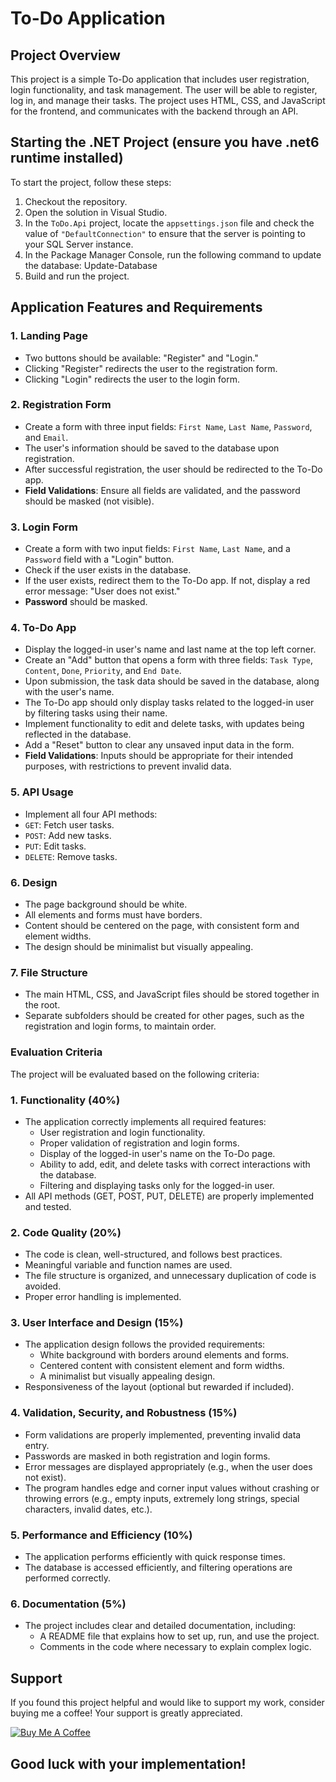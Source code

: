 # To-Do Application

## Project Overview

This project is a simple To-Do application that includes user registration, login functionality, and task management. The user will be able to register, log in, and manage their tasks. The project uses HTML, CSS, and JavaScript for the frontend, and communicates with the backend through an API.

## Starting the .NET Project (ensure you have .net6 runtime installed)

To start the project, follow these steps:

1. Checkout the repository.
2. Open the solution in Visual Studio.
3. In the `ToDo.Api` project, locate the `appsettings.json` file and check the value of `"DefaultConnection"` to ensure that the server is pointing to your SQL Server instance.
4. In the Package Manager Console, run the following command to update the database: Update-Database
5. Build and run the project.





## Application Features and Requirements

### 1. Landing Page
- Two buttons should be available: "Register" and "Login."
- Clicking "Register" redirects the user to the registration form.
- Clicking "Login" redirects the user to the login form.

### 2. Registration Form
- Create a form with three input fields: `First Name`, `Last Name`, `Password`, and `Email`.
- The user's information should be saved to the database upon registration.
- After successful registration, the user should be redirected to the To-Do app.
- **Field Validations**: Ensure all fields are validated, and the password should be masked (not visible).

### 3. Login Form
- Create a form with two input fields: `First Name`, `Last Name`, and a `Password` field with a "Login" button.
- Check if the user exists in the database.
- If the user exists, redirect them to the To-Do app. If not, display a red error message: "User does not exist."
- **Password** should be masked.

### 4. To-Do App
- Display the logged-in user's name and last name at the top left corner.
- Create an "Add" button that opens a form with three fields: `Task Type`, `Content`, `Done`, `Priority`, and `End Date`.
- Upon submission, the task data should be saved in the database, along with the user's name.
- The To-Do app should only display tasks related to the logged-in user by filtering tasks using their name.
- Implement functionality to edit and delete tasks, with updates being reflected in the database.
- Add a "Reset" button to clear any unsaved input data in the form.
- **Field Validations**: Inputs should be appropriate for their intended purposes, with restrictions to prevent invalid data.

### 5. API Usage
- Implement all four API methods:
- `GET`: Fetch user tasks.
- `POST`: Add new tasks.
- `PUT`: Edit tasks.
- `DELETE`: Remove tasks.

### 6. Design
- The page background should be white.
- All elements and forms must have borders.
- Content should be centered on the page, with consistent form and element widths.
- The design should be minimalist but visually appealing.

### 7. File Structure
- The main HTML, CSS, and JavaScript files should be stored together in the root.
- Separate subfolders should be created for other pages, such as the registration and login forms, to maintain order.


### Evaluation Criteria

The project will be evaluated based on the following criteria:

### 1. **Functionality (40%)**
   - The application correctly implements all required features:
     - User registration and login functionality.
     - Proper validation of registration and login forms.
     - Display of the logged-in user's name on the To-Do page.
     - Ability to add, edit, and delete tasks with correct interactions with the database.
     - Filtering and displaying tasks only for the logged-in user.
   - All API methods (GET, POST, PUT, DELETE) are properly implemented and tested.

### 2. **Code Quality (20%)**
   - The code is clean, well-structured, and follows best practices.
   - Meaningful variable and function names are used.
   - The file structure is organized, and unnecessary duplication of code is avoided.
   - Proper error handling is implemented.

### 3. **User Interface and Design (15%)**
   - The application design follows the provided requirements:
     - White background with borders around elements and forms.
     - Centered content with consistent element and form widths.
     - A minimalist but visually appealing design.
   - Responsiveness of the layout (optional but rewarded if included).

### 4. **Validation, Security, and Robustness (15%)**
   - Form validations are properly implemented, preventing invalid data entry.
   - Passwords are masked in both registration and login forms.
   - Error messages are displayed appropriately (e.g., when the user does not exist).
   - The program handles edge and corner input values without crashing or throwing errors (e.g., empty inputs, extremely long strings, special characters, invalid dates, etc.).

### 5. **Performance and Efficiency (10%)**
   - The application performs efficiently with quick response times.
   - The database is accessed efficiently, and filtering operations are performed correctly.

### 6. **Documentation (5%)**
   - The project includes clear and detailed documentation, including:
     - A README file that explains how to set up, run, and use the project.
     - Comments in the code where necessary to explain complex logic.


## Support

If you found this project helpful and would like to support my work, consider buying me a coffee! Your support is greatly appreciated.

[![Buy Me A Coffee](https://www.buymeacoffee.com/assets/img/custom_images/yellow_img.png)](https://www.buymeacoffee.com/atikas)

	
## Good luck with your implementation!